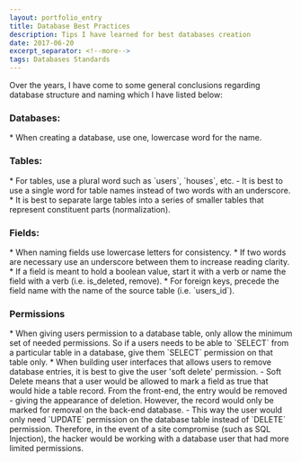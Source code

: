 ```yaml
---
layout: portfolio_entry
title: Database Best Practices
description: Tips I have learned for best databases creation
date: 2017-06-20
excerpt_separator: <!--more-->
tags: Databases Standards
---
```


Over the years, I have come to some general conclusions regarding database structure and naming which I have listed below:

<!--more-->

<h3>Databases:</h3>
* When creating a database, use one, lowercase word for the name.

<h3>Tables:</h3>
* For tables, use a plural word such as `users`, `houses`, etc.
 - It is best to use a single word for table names instead of two words with an underscore.
* It is best to separate large tables into a series of smaller tables that represent constituent parts (normalization).

<h3>Fields:</h3>
* When naming fields use lowercase letters for consistency.
* If two words are necessary use an underscore between them to increase reading clarity.
* If a field is meant to hold a boolean value, start it with a verb or name the field with a verb (i.e. is_deleted, remove).
* For foreign keys, precede the field name with the name of the source table (i.e. `users_id`).

<h3>Permissions</h3>
* When giving users permission to a database table, only allow the minimum set of needed permissions. So if a users needs to be able to `SELECT` from a particular table in a database, give them `SELECT` permission on that table only.
* When building user interfaces that allows users to remove database entries, it is best to give the user 'soft delete' permission.
  - Soft Delete means that a user would be allowed to mark a field as true that would hide a table record. From the front-end, the entry would be removed - giving the appearance of deletion. However, the record would only be marked for removal on the back-end database.
   - This way the user would only need `UPDATE` permission on the database table instead of `DELETE` permission. Therefore, in the event of a site compromise (such as SQL Injection), the hacker would be working with a database user that had more limited permissions.